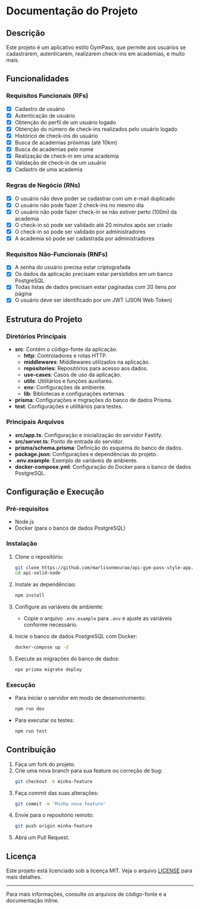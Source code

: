 # Documentação do Projeto

## Descrição

Este projeto é um aplicativo estilo GymPass, que permite aos usuários se cadastrarem, autenticarem, realizarem check-ins em academias, e muito mais.

## Funcionalidades

### Requisitos Funcionais (RFs)

- [x] Cadastro de usuário
- [x] Autenticação de usuário
- [x] Obtenção do perfil de um usuário logado
- [x] Obtenção do número de check-ins realizados pelo usuário logado
- [x] Histórico de check-ins do usuário
- [x] Busca de academias próximas (até 10km)
- [x] Busca de academias pelo nome
- [x] Realização de check-in em uma academia
- [x] Validação de check-in de um usuário
- [x] Cadastro de uma academia

### Regras de Negócio (RNs)

- [x] O usuário não deve poder se cadastrar com um e-mail duplicado
- [x] O usuário não pode fazer 2 check-ins no mesmo dia
- [x] O usuário não pode fazer check-in se não estiver perto (100m) da academia
- [x] O check-in só pode ser validado até 20 minutos após ser criado
- [x] O check-in só pode ser validado por administradores
- [x] A academia só pode ser cadastrada por administradores

### Requisitos Não-Funcionais (RNFs)

- [x] A senha do usuário precisa estar criptografada
- [x] Os dados da aplicação precisam estar persistidos em um banco PostgreSQL
- [x] Todas listas de dados precisam estar paginadas com 20 itens por página
- [x] O usuário deve ser identificado por um JWT (JSON Web Token)

## Estrutura do Projeto

### Diretórios Principais

- **src**: Contém o código-fonte da aplicação.
  - **http**: Controladores e rotas HTTP.
  - **middlewares**: Middlewares utilizados na aplicação.
  - **repositories**: Repositórios para acesso aos dados.
  - **use-cases**: Casos de uso da aplicação.
  - **utils**: Utilitários e funções auxiliares.
  - **env**: Configurações de ambiente.
  - **lib**: Bibliotecas e configurações externas.
- **prisma**: Configurações e migrações do banco de dados Prisma.
- **test**: Configurações e utilitários para testes.

### Principais Arquivos

- **src/app.ts**: Configuração e inicialização do servidor Fastify.
- **src/server.ts**: Ponto de entrada do servidor.
- **prisma/schema.prisma**: Definição do esquema do banco de dados.
- **package.json**: Configurações e dependências do projeto.
- **.env.example**: Exemplo de variáveis de ambiente.
- **docker-compose.yml**: Configuração do Docker para o banco de dados PostgreSQL.

## Configuração e Execução

### Pré-requisitos

- Node.js
- Docker (para o banco de dados PostgreSQL)

### Instalação

1. Clone o repositório:

   ```bash
   git clone https://github.com/marlisonmourao/api-gym-pass-style-app.git
   cd api-solid-node
   ```

2. Instale as dependências:

   ```bash
   npm install
   ```

3. Configure as variáveis de ambiente:

   - Copie o arquivo `.env.example` para `.env` e ajuste as variáveis conforme necessário.

4. Inicie o banco de dados PostgreSQL com Docker:

   ```bash
   docker-compose up -d
   ```

5. Execute as migrações do banco de dados:
   ```bash
   npx prisma migrate deploy
   ```

### Execução

- Para iniciar o servidor em modo de desenvolvimento:

  ```bash
  npm run dev
  ```

- Para executar os testes:
  ```bash
  npm run test
  ```

## Contribuição

1. Faça um fork do projeto.
2. Crie uma nova branch para sua feature ou correção de bug:
   ```bash
   git checkout -b minha-feature
   ```
3. Faça commit das suas alterações:
   ```bash
   git commit -m 'Minha nova feature'
   ```
4. Envie para o repositório remoto:
   ```bash
   git push origin minha-feature
   ```
5. Abra um Pull Request.

## Licença

Este projeto está licenciado sob a licença MIT. Veja o arquivo [LICENSE](LICENSE) para mais detalhes.

---

Para mais informações, consulte os arquivos de código-fonte e a documentação inline.
